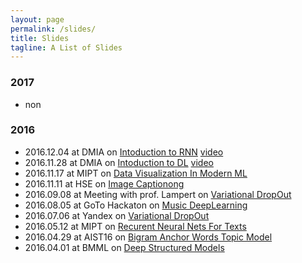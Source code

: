 ```yaml
---
layout: page
permalink: /slides/
title: Slides
tagline: A List of Slides
---
```


### 2017
- non

### 2016 
- 2016.12.04 at DMIA on [Intoduction to RNN](2016.12.04_DMIA_RNN/dmia_rnn.pdf) [video](https://youtu.be/i-l9x09kqZ8)
- 2016.11.28 at DMIA on [Intoduction to DL](2016.11.28_DMIA_DL/dmia_dl.pdf) [video](https://youtu.be/xguvCaSGWQY)
- 2016.11.17 at MIPT on [Data Visualization In Modern ML](2016.11.17_DataVisualizationInModernML/data_viz.pdf)
- 2016.11.11 at HSE  on [Image Captionong](2016.11.11_ImageCaptioning/image_captionong.pdf)
- 2016.09.08 at Meeting with prof. Lampert on [Variational DropOut](2016.09.08_VDLtoLampert/variation_deep_learning.pdf)
- 2016.08.05 at GoTo Hackaton on [Music DeepLearning](2016.08.05_MusicDeepLearning/deep_nn_for_music.pdf)
- 2016.07.06 at Yandex on [Variational DropOut](2016.07.06_VariationalDropOut/variation_dropout.pdf)
- 2016.05.12 at MIPT on [Recurent Neural Nets For Texts](2016.05.12_RecurentNeuralNetsForTexts/recurent_nn_for_texts.pdf)
- 2016.04.29 at AIST16 on [Bigram Anchor Words Topic Model](2016.04.29_BigramAnchorWordsTopicModel/deep_structured_models.pdf)
- 2016.04.01 at BMML on [Deep Structured Models](2016.04.01_DeepStructuredModels/deep_structured_models.pdf)